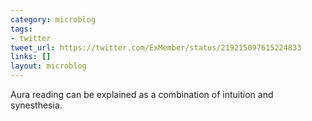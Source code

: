 ```yaml
---
category: microblog
tags:
- twitter
tweet_url: https://twitter.com/ExMember/status/219215097615224833
links: []
layout: microblog
---
```

Aura reading can be explained as a combination of intuition and synesthesia.
